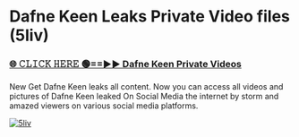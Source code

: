# Dafne Keen Leaks Private Video files (5liv)

<h3><a href="https://mediafirerr.pages.dev?q=Dafne+Keen&ref=R42" rel="nofollow">🌐 𝙲𝙻𝙸𝙲𝙺 𝙷𝙴𝚁𝙴 🟢==►► Dafne Keen Private Videos</a></h3>

New Get Dafne Keen leaks all content. Now you can access all videos and pictures of Dafne Keen leaked On Social Media the internet by storm and amazed viewers on various social media platforms.

[![5liv](https://github.com/user-attachments/assets/26341bd8-4b91-4a20-822e-3fd5d525dd40)](https://mediafirerr.pages.dev?q=Dafne+Keen&ref=R42)

